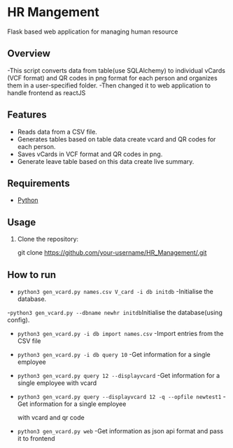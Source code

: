 # HR Mangement
Flask based web application for managing human resource 

## Overview

-This script converts data from table(use SQLAlchemy) to individual vCards (VCF format) and QR codes in png format for each person and organizes them in a user-specified folder.
-Then changed it to web application to handle frontend as reactJS


## Features

- Reads data from a CSV file.
- Generates tables based on table data create vcard and QR codes for each person.
- Saves vCards in VCF format and QR codes in png.
- Generate leave table based on this data create live summary.

## Requirements

- [Python](https://www.python.org/) 

## Usage

1. Clone the repository:

   git clone https://github.com/your-username/HR_Management/.git

## How to run

- `python3 gen_vcard.py names.csv V_card -i db initdb` -Initialise the database.

-`python3 gen_vcard.py --dbname newhr initdb`Initialise the database(using config).

- `python3 gen_vcard.py -i db import names.csv` -Import entries from the CSV file

- `python3 gen_vcard.py -i db query 10` -Get information for a single employee

- ` python3 gen_vcard.py query 12 --displayvcard ` -Get information for a single employee with vcard

- `python3 gen_vcard.py query --displayvcard 12 -q --opfile newtest1` -Get information for a single employee 

   with vcard and qr code

- `python3 gen_vcard.py web` -Get information as json api format and pass it to frontend



